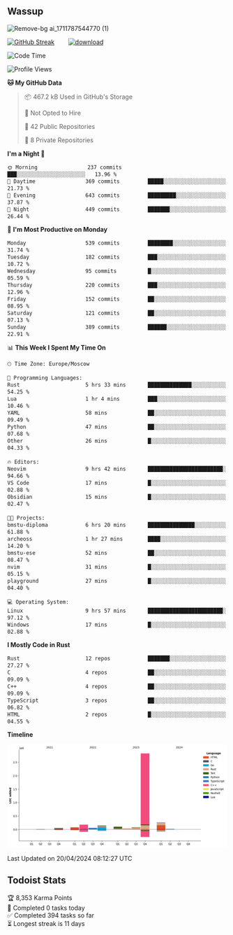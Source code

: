 ## Wassup

![Remove-bg ai_1711787544770 (1)](https://github.com/archeoss/archeoss/assets/68448737/e31def6e-524e-4c2b-930d-f672afbf4b77)

<!--
-->

[![GitHub Streak](http://github-readme-streak-stats.herokuapp.com?user=archeoss&theme=shades-of-purple&hide_border=true&date_format=j%20M%5B%20Y%5D)](https://git.io/streak-stats)&nbsp;&nbsp;&nbsp;&nbsp;&nbsp;&nbsp;&nbsp;&nbsp;[![download](https://user-images.githubusercontent.com/68448737/147796309-d8b65b1d-4dde-40d9-b03a-2b42aaa6cd43.jpeg)
](http://bmstu.ru/)

<!--START_SECTION:waka-->
![Code Time](http://img.shields.io/badge/Code%20Time-2%2C623%20hrs%2013%20mins-blue)

![Profile Views](http://img.shields.io/badge/Profile%20Views-23-blue)

**🐱 My GitHub Data** 

> 📦 467.2 kB Used in GitHub's Storage 
 > 
> 🚫 Not Opted to Hire
 > 
> 📜 42 Public Repositories 
 > 
> 🔑 8 Private Repositories 
 > 
**I'm a Night 🦉** 

```text
🌞 Morning                237 commits         ███░░░░░░░░░░░░░░░░░░░░░░   13.96 % 
🌆 Daytime                369 commits         █████░░░░░░░░░░░░░░░░░░░░   21.73 % 
🌃 Evening                643 commits         █████████░░░░░░░░░░░░░░░░   37.87 % 
🌙 Night                  449 commits         ███████░░░░░░░░░░░░░░░░░░   26.44 % 
```
📅 **I'm Most Productive on Monday** 

```text
Monday                   539 commits         ████████░░░░░░░░░░░░░░░░░   31.74 % 
Tuesday                  182 commits         ███░░░░░░░░░░░░░░░░░░░░░░   10.72 % 
Wednesday                95 commits          █░░░░░░░░░░░░░░░░░░░░░░░░   05.59 % 
Thursday                 220 commits         ███░░░░░░░░░░░░░░░░░░░░░░   12.96 % 
Friday                   152 commits         ██░░░░░░░░░░░░░░░░░░░░░░░   08.95 % 
Saturday                 121 commits         ██░░░░░░░░░░░░░░░░░░░░░░░   07.13 % 
Sunday                   389 commits         ██████░░░░░░░░░░░░░░░░░░░   22.91 % 
```


📊 **This Week I Spent My Time On** 

```text
🕑︎ Time Zone: Europe/Moscow

💬 Programming Languages: 
Rust                     5 hrs 33 mins       ██████████████░░░░░░░░░░░   54.25 % 
Lua                      1 hr 4 mins         ███░░░░░░░░░░░░░░░░░░░░░░   10.46 % 
YAML                     58 mins             ██░░░░░░░░░░░░░░░░░░░░░░░   09.49 % 
Python                   47 mins             ██░░░░░░░░░░░░░░░░░░░░░░░   07.68 % 
Other                    26 mins             █░░░░░░░░░░░░░░░░░░░░░░░░   04.33 % 

🔥 Editors: 
Neovim                   9 hrs 42 mins       ████████████████████████░   94.66 % 
VS Code                  17 mins             █░░░░░░░░░░░░░░░░░░░░░░░░   02.88 % 
Obsidian                 15 mins             █░░░░░░░░░░░░░░░░░░░░░░░░   02.47 % 

🐱‍💻 Projects: 
bmstu-diploma            6 hrs 20 mins       ███████████████░░░░░░░░░░   61.88 % 
archeoss                 1 hr 27 mins        ████░░░░░░░░░░░░░░░░░░░░░   14.20 % 
bmstu-ese                52 mins             ██░░░░░░░░░░░░░░░░░░░░░░░   08.47 % 
nvim                     31 mins             █░░░░░░░░░░░░░░░░░░░░░░░░   05.15 % 
playground               27 mins             █░░░░░░░░░░░░░░░░░░░░░░░░   04.40 % 

💻 Operating System: 
Linux                    9 hrs 57 mins       ████████████████████████░   97.12 % 
Windows                  17 mins             █░░░░░░░░░░░░░░░░░░░░░░░░   02.88 % 
```

**I Mostly Code in Rust** 

```text
Rust                     12 repos            ███████░░░░░░░░░░░░░░░░░░   27.27 % 
C                        4 repos             ██░░░░░░░░░░░░░░░░░░░░░░░   09.09 % 
C++                      4 repos             ██░░░░░░░░░░░░░░░░░░░░░░░   09.09 % 
TypeScript               3 repos             ██░░░░░░░░░░░░░░░░░░░░░░░   06.82 % 
HTML                     2 repos             █░░░░░░░░░░░░░░░░░░░░░░░░   04.55 % 
```



**Timeline**

![Lines of Code chart](https://raw.githubusercontent.com/archeoss/archeoss/master/assets/bar_graph.png)


 Last Updated on 20/04/2024 08:12:27 UTC
<!--END_SECTION:waka-->

## Todoist Stats

<!-- TODO-IST:START -->
🏆  8,353 Karma Points           
🌸  Completed 0 tasks today           
✅  Completed 394 tasks so far           
⏳  Longest streak is 11 days
<!-- TODO-IST:END -->
